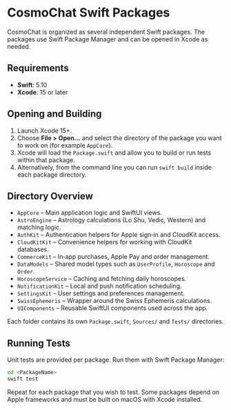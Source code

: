 # CosmoChat Swift Packages

CosmoChat is organized as several independent Swift packages. The packages use Swift Package Manager and can be opened in Xcode as needed.

## Requirements

- **Swift**: 5.10
- **Xcode**: 15 or later

## Opening and Building

1. Launch Xcode 15+.
2. Choose **File > Open...** and select the directory of the package you want to work on (for example `AppCore`).
3. Xcode will load the `Package.swift` and allow you to build or run tests within that package.
4. Alternatively, from the command line you can run `swift build` inside each package directory.

## Directory Overview

- `AppCore` – Main application logic and SwiftUI views.
- `AstroEngine` – Astrology calculations (Lo Shu, Vedic, Western) and matching logic.
- `AuthKit` – Authentication helpers for Apple sign‑in and CloudKit access.
- `CloudKitKit` – Convenience helpers for working with CloudKit databases.
- `CommerceKit` – In‑app purchases, Apple Pay and order management.
- `DataModels` – Shared model types such as `UserProfile`, `Horoscope` and `Order`.
- `HoroscopeService` – Caching and fetching daily horoscopes.
- `NotificationKit` – Local and push notification scheduling.
- `SettingsKit` – User settings and preferences management.
- `SwissEphemeris` – Wrapper around the Swiss Ephemeris calculations.
- `UIComponents` – Reusable SwiftUI components used across the app.

Each folder contains its own `Package.swift`, `Sources/` and `Tests/` directories.

## Running Tests

Unit tests are provided per package. Run them with Swift Package Manager:

```bash
cd <PackageName>
swift test
```

Repeat for each package that you wish to test. Some packages depend on Apple frameworks and must be built on macOS with Xcode installed.
